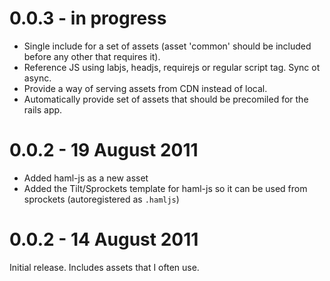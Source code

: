 # 0.0.3 - in progress

* Single include for a set of assets (asset 'common' should be included before any other that requires it).
* Reference JS using labjs, headjs, requirejs or regular script tag. Sync ot async.
* Provide a way of serving assets from CDN instead of local.
* Automatically provide set of assets that should be precomiled for the rails app.

# 0.0.2 - 19 August 2011

* Added haml-js as a new asset
* Added the Tilt/Sprockets template for haml-js so it can be used from sprockets (autoregistered as `.hamljs`)

# 0.0.2 - 14 August 2011
Initial release. Includes assets that I often use.
